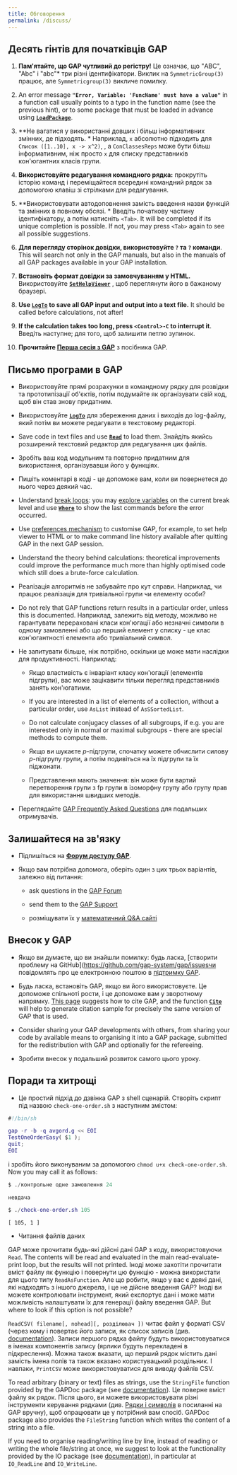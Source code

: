 ```yaml
---
title: Обговорення
permalink: /discuss/
---
```


## Десять гінтів для початківців GAP

1. **Пам'ятайте, що GAP чутливий до регістру!** Це означає, що "ABC", "Abc" і "abc"* три різні ідентифікатори. Виклик на `SymmetricGroup(3)` працює, але
    `Symmetricgroup(3)` викличе помилку.

2. An error message **`"Error, Variable: 'FuncName' must have a value"`** in a
  function call usually points to a typo in the function name (see the previous hint),
  or to some package that must be loaded in advance using
  [**`LoadPackage`**](https://docs.gap-system.org/doc/ref/chap76.html#X79B373A77B29D1F5).

3. \*\*Не вагатися у використанні довших і більш інформативних змінних, де
  підходять. \* Наприклад, `x` абсолютно підходить для `Список ([1..10], x -> x^2)`,
  , а `ConClassesReps` може бути більш інформативним, ніж просто `x` для списку
  представників кон'югантних класів групи.

4. **Використовуйте редагування командного рядка:** прокрутіть історію команд і переміщайтеся всередині
  командний рядок за допомогою клавіш зі стрілками для редагування.

5. \*\*Використовувати автодоповнення замість введення назви функцій та змінних в повному обсязі. \*
  Введіть початкову частину ідентифікатору, а потім натисніть `<Tab>`. It will be
  completed if its unique completion is possible. If not, you may press `<Tab>`
  again to see all possible suggestions.

6. **Для перегляду сторінок довідки, використовуйте `?` та `?` команди**. This will search not only
  in the GAP manuals, but also in the manuals of all GAP packages available
  in your GAP installation.

7. **Встановіть формат довідки за замовчуванням у HTML.** Використовуйте
  [**`SetHelpViewer`**](https://docs.gap-system.org/doc/ref/chap2.html#X87C1BFB2826488B0)
  , щоб переглянути його в бажаному браузері.

8. **Use [**`LogTo`**](https://docs.gap-system.org/doc/ref/chap9.html#X79813A6686894960)
  to save all GAP input and output into a text file.** It should be called before
  calculations, not after!

9. **If the calculation takes too long, press `<Control>-C` to interrupt it**.
  Введіть наступне; для того, щоб залишити петлю зупинок.

10. **Прочитайте [Перша сесія з GAP](https://docs.gap-system.org/doc/tut/chap2.html)**
  з посібника GAP.

## Письмо програми в GAP

- Використовуйте прямі розрахунки в командному рядку для розвідки та прототипізації об'єктів,
  потім подумайте як організувати свій код, щоб він став знову придатним.

- Використовуйте [**`LogTo`**](https://docs.gap-system.org/doc/ref/chap9.html#X79813A6686894960)
  для збереження даних і виходів до log-файлу, який потім ви можете редагувати в текстовому редакторі.

- Save code in text files and use
  [**`Read`**](https://docs.gap-system.org/doc/ref/chap9.html#X8373AC6B7D5F9167)
  to load them. Знайдіть якийсь розширений текстовий редактор для редагування цих файлів.

- Зробіть ваш код модульним та повторно придатним для використання, організувавши його у функціях.

- Пишіть коментарі в коді - це допоможе вам, коли ви повернетеся до нього через деякий час.

- Understand [break loops](https://docs.gap-system.org/doc/ref/chap6.html#X8593B49F8705B486):
  you may [explore variables](https://docs.gap-system.org/doc/ref/chap6.html#X7EE5CF2C8419F061)
  on the current break level and use
  [**`Where`**](https://docs.gap-system.org/doc/ref/chap6.html#X7A7FFA2B7C1EF5A3)
  to show the last commands before the error occurred.

- Use [preferences mechanism](https://docs.gap-system.org/doc/ref/chap3.html#X7FD66F977A3B02DF)
  to customise GAP, for example, to set help viewer to HTML or to make command line history available
  after quitting GAP in the next GAP session.

- Understand the theory behind calculations: theoretical improvements could improve
  the performance much more than highly optimised code which still does a brute-force calculation.

- Реалізація алгоритмів не забувайте про кут справи. Наприклад, чи працює реалізація
  для тривіальної групи чи елементу особи?

- Do not rely that GAP functions return results in a particular order, unless this
  is documented. Наприклад, залежить від методу, можливо не гарантувати
  перераховані класи кон'югації або незначні символи в одному замовленні
  або що перший елемент у списку - це клас кон'югантності
  елемента або тривіальний символ.

- Не запитувати більше, ніж потрібно, оскільки це може мати наслідки для продуктивності.
  Наприклад:

  - Якщо властивість є інваріант класу кон'югації (елементів
    підгрупи), вас може зацікавити тільки перегляд представників
    занять кон'югатими.

  - If you are interested in a list of elements of a collection, without a
    particular order, use `AsList` instead of `AsSSortedList`.

  - Do not calculate conjugacy classes of all subgroups, if e.g. you are
    interested only in normal or maximal subgroups - there are special
    methods to compute them.

  - Якщо ви шукаєте _p_\-підгрупи, спочатку можете обчислити
    силову _p_\-підгрупу групи, а потім подивіться на їх підгрупи
    та їх піджонати.

  - Представлення мають значення: він може бути вартий перетворення групи з fp групи
    в ізоморфну групу або групу прав для використання швидших методів.

- Переглядайте [GAP Frequently Asked Questions](https://www.gap-system.org/faq/) для подальших отримувачів.

## Залишайтеся на зв'язку

- Підпишіться на **[Форум доступу GAP](https://www.gap-system.org/forum/)**.

- Якщо вам потрібна допомога, оберіть один з цих трьох варіантів, залежно від питання:

  - ask questions in the [GAP Forum](https://www.gap-system.org/forum/)

  - send them to the [GAP Support](https://www.gap-system.org/issues/)

  - розміщувати їх у [математичний Q\&A сайті](https://math.stackexchange.com/questions/tagged/gap?sort=frequent&pageSize=50)

## Внесок у GAP

- Якщо ви думаєте, що ви знайшли помилку: будь ласка,
  [створити проблему на GitHub](https://github.com/gap-system/gap/issuesчи
  повідомлять про це електронною поштою в [підтримку GAP](https://www.gap-system.org/issues/).

- Будь ласка, встановіть GAP, якщо ви його використовуєте. Це допоможе спільноті рости,
  і це допоможе вам у зворотному напрямку.
  [This page](https://www.gap-system.org/cite/)
  suggests how to cite GAP, and the function
  [**`Cite`**](https://docs.gap-system.org/doc/ref/chap76.html#X79637D9A7B1AD7F7)
  will help to generate citation sample for precisely the same version of GAP that is used.

- Consider sharing your GAP developments with others, from sharing your code by
  available means to organising it into a GAP package, submitted for the redistribution
  with GAP and optionally for the refereeing.

- Зробити внесок у подальший розвиток самого цього уроку.

## Поради та хитрощі

- Це простий підхід до дзвінка GAP з shell сценарій. Створіть скрипт
  під назвою `check-one-order.sh` з наступним змістом:

```gap
#!/bin/sh

gap -r -b -q avgord.g << EOI
TestOneOrderEasy( $1 );
quit;
EOI
```

і зробіть його виконуваним за допомогою `chmod u+x check-one-order.sh`. Now you may call
it as follows:

```gap
$ ./контрольне одне замовлення 24
```

```output
невдача
```

```gap
$ ./check-one-order.sh 105
```

```output
[ 105, 1 ]
```

- Читання файлів даних

GAP може прочитати будь-які дійсні дані GAP з коду, використовуючи `Read`. The contents will
be read and evaluated in the main read-evaluate-print loop, but the results will
not printed. Іноді може захотіти прочитати вміст файлу як функцію
і повернути цю функцію - можна використати для цього типу `ReadAsFunction`.
Але що робити, якщо у вас є деякі дані, які надходять з іншого джерела, і це
не дійсне введення GAP? Іноді ви можете контролювати інструмент, який експортує
дані і може мати можливість налаштувати їх для генерації файлу введення GAP. But where to look
if this option is not possible?

`ReadCSV( filename[, nohead][, розділювач ])` читає файл у форматі CSV (через кому
і повертає його записи, як список записів
(див. [documentation](https://docs.gap-system.org/doc/ref/chap10.html#X848DD7DC79363341)).
Записи першого рядка файлу будуть використовуватися в іменах
компонентів запису (ярлики будуть перекладені в підкреслення).
Можна також вказати, що перший рядок містить дані замість
імена полів та також вказано користувацький роздільник. І навпаки, `PrintCSV`
може використовуватися для виводу файлів CSV.

To read arbitrary (binary or text) files as strings, use the `StringFile`
function provided by the GAPDoc package (see
[documentation](https://docs.gap-system.org/pkg/gapdoc/doc/chap6.html#X7E14D32181FBC3C3)).
Це поверне вміст файлу як рядок.
Після цього, ви можете використовувати різні інструменти керування рядками (див.
[Рядки і символів](https://docs.gap-system.org/doc/ref/chap27.html)
в посиланні на GAP вручну), щоб опрацювати це у потрібний вам спосіб. GAPDoc package
also provides the `FileString` function which writes the content of a string
into a file.

If you need to organise reading/writing line by line, instead of reading or
writing the whole file/string at once, we suggest to look at the functionality
provided by the IO package
(see [documentation](https://docs.gap-system.org/pkg/io/doc/chap4.html)),
in particular at `IO_ReadLine` and `IO_WriteLine`.


